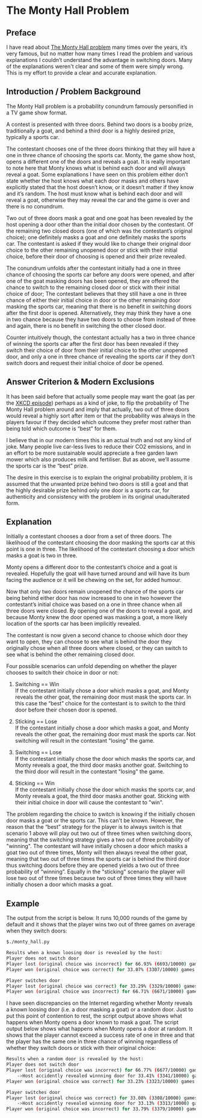 # The Monty Hall Problem

## Preface
I have read about [The Monty Hall problem](https://en.wikipedia.org/wiki/Monty_Hall_problem) many times over the years, it’s very famous, but no matter how many times I read the problem and various explanations I couldn’t understand the advantage in switching doors. Many of the explanations weren't clear and some of them were simply wrong. This is my effort to provide a clear and accurate explanation.


## Introduction / Problem Background
The Monty Hall problem is a probability conundrum famously personified in a TV game show format.

A contest is presented with three doors. Behind two doors is a booby prize, traditionally a goat, and behind a third door is a highly desired prize, typically a sports car.

The contestant chooses one of the three doors thinking that they will have a one in three chance of choosing the sports car. Monty, the game show host, opens a different one of the doors and reveals a goat. It is really important to note here that Monty knows what is behind each door and will always reveal a goat. Some explanations I have seen on this problem either don’t state whether the host knows what each door masks and others have explicitly stated that the host doesn’t know, or it doesn’t matter if they know and it’s random. The host must know what is behind each door and will reveal a goat, otherwise they may reveal the car and the game is over and there is no conundrum.

Two out of three doors mask a goat and one goat has been revealed by the host opening a door other than the initial door chosen by the contestant. Of the remaining two closed doors (one of which was the contestant’s original choice); one definitely masks a goat and one definitely masks the sports car. The contestant is asked if they would like to change their original door choice to the other remaining unopened door or stick with their initial choice, before their door of choosing is opened and their prize revealed.

The conundrum unfolds after the contestant initially had a one in three chance of choosing the sports car before any doors were opened, and after one of the goat masking doors has been opened, they are offered the chance to switch to the remaining closed door or stick with their initial choice of door; The contestant believes that they still have a one in three chance of either their initial choice in door or the other remaining door masking the sports car, meaning that there is no benefit in switching doors after the first door is opened. Alternatively, they may think they have a one in two chance because they have two doors to choose from instead of three and again, there is no benefit in switching the other closed door.

Counter intuitively though, the contestant actually has a two in three chance of winning the sports car after the first door has been revealed if they switch their choice of door from their initial choice to the other unopened door, and only a one in three chance of revealing the sports car if they don’t switch doors and request their initial choice of door be opened.


## Answer Criterion & Modern Exclusions
It has been said before that actually some people may want the goat (as per the [XKCD episode](https://www.xkcd.com/1282/)) perhaps as a kind of joke, to flip the probability of The Monty Hall problem around and imply that actually, two out of three doors would reveal a highly sort after item or that the probability was always in the players favour if they decided which outcome they prefer most rather than being told which outcome is “best” for them.

I believe that in our modern times this is an actual truth and not any kind of joke. Many people live car-less lives to reduce their CO2 emissions, and in an effort to be more sustainable would appreciate a free garden lawn mower which also produces milk and fertiliser. But as above, we’ll assume the sports car is the “best” prize.

The desire in this exercise is to explain the original probability problem, it is assumed that the unwanted prize behind two doors is still a goat and that the highly desirable prize behind only one door is a sports car, for authenticity and consistency with the problem in its original unadulterated form.

## Explanation
Initially a contestant chooses a door from a set of three doors. The likelihood of the contestant choosing the door masking the sports car at this point is one in three. The likelihood of the contestant choosing a door which masks a goat is two in three.

Monty opens a different door to the contestant’s choice and a goat is revealed. Hopefully the goat will have turned around and will have its bum facing the audience or it will be chewing on the set, for added humour.

Now that only two doors remain unopened the chance of the sports car being behind either door has now increased to one in two however the contestant’s initial choice was based on a one in three chance when all three doors were closed. By opening one of the doors to reveal a goat, and because Monty knew the door opened was masking a goat, a more likely location of the sports car has been implicitly revealed.

The contestant is now given a second chance to choose which door they want to open, they can choose to see what is behind the door they originally chose when all three doors where closed, or they can switch to see what is behind the other remaining closed door.

Four possible scenarios can unfold depending on whether the player chooses to switch their choice in door or not:

1. Switching == Win  
If the contestant initially chose a door which masks a goat, and Monty reveals the other goat, the remaining door must mask the sports car. In this case the “best” choice for the contestant is to switch to the third door before their chosen door is opened.

2. Sticking == Lose  
If the contestant initially chose a door which masks a goat, and Monty reveals the other goat, the remaining door must mask the sports car. Not switching will result in the contestant "losing" the game.

3. Switching == Lose  
If the contestant initially chose the door which masks the sports car, and Monty reveals a goat, the third door masks another goat. Switching to the third door will result in the contestant "losing" the game.

4. Sticking == Win  
If the contestant initially chose the door which masks the sports car, and Monty reveals a goat, the third door masks another goat. Sticking with their initial choice in door will cause the contestant to "win".

The problem regarding the choice to switch is knowing if the initially chosen door masks a goat or the sports car. This can't be known. However, the reason that the “best” strategy for the player is to always switch is that scenario 1 above will play out two out of three times when switching doors, meaning that the switching strategy gives a two out of three probability of "winning". The contestant will have initially chosen a door which masks a goat two out of three times, Monty will then always reveal the other goat, meaning that two out of three times the sports car is behind the third door thus switching doors before they are opened yields a two out of three probability of “winning”. Equally in the "sticking" scenario the player will lose two out of three times because two out of three times they will have initially chosen a door which masks a goat.

## Example
The output from the script is below. It runs 10,000 rounds of the game by default and it shows that the player wins two out of three games on average when they switch doors:
```bash
$./monty_hall.py

Results when a known loosing door is revealed by the host:
Player does not switch door
Player lost (original choice was incorrect) for 66.93% (6693/10000) games
Player won (original choice was correct) for 33.07% (3307/10000) games

Player switches door
Player lost (original choice was correct) for 33.29% (3329/10000) games
Player won (original choice was incorrect) for 66.71% (6671/10000) games
```

I have seen discrepancies on the Internet regarding whether Monty reveals a known loosing door (i.e. a door masking a goat) or a random door. Just to put this point of contention to rest, the script output above shows what happens when Monty opens a door known to mask a goat. The script output below shows what happens when Monty opens a door at random. It shows that the player cannot exceed a success rate of one in three and that the player has the same one in three chance of winning regardless of whether they switch doors or stick with their original choice:
```bash
Results when a random door is revealed by the host:
Player does not switch door
Player lost (original choice was incorrect) for 66.77% (6677/10000) games
	->Host accidently revealed winnning door for 33.41% (3341/10000) games
Player won (original choice was correct) for 33.23% (3323/10000) games

Player switches door
Player lost (original choice was correct) for 33.08% (3308/10000) games
	->Host accidently revealed winnning door for 33.13% (3313/10000) games
Player won (original choice was incorrect) for 33.79% (3379/10000) games
```
